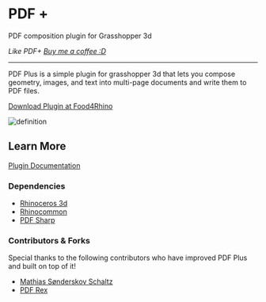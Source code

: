 # PDF +
PDF composition plugin for Grasshopper 3d

_Like PDF+ [Buy me a coffee :D](http://www.buymeacoffee.com/davidmans)_

---

PDF Plus is a simple plugin for grasshopper 3d that lets you compose geometry, images, and text into multi-page documents and write them to PDF files.

[Download Plugin at Food4Rhino](https://www.food4rhino.com/en/app/pdf)

![definition](https://user-images.githubusercontent.com/25797596/189573026-bedd1222-1522-40d7-9341-5c975b3d14a0.png)

## Learn More

[Plugin Documentation](https://interopxyz.gitbook.io/pdf-plus/)

### Dependencies
 - [Rhinoceros 3d](https://www.rhino3d.com/)
 - [Rhinocommon](https://www.nuget.org/packages/RhinoCommon/5.12.50810.13095)
 - [PDF Sharp](http://www.pdfsharp.net/)

### Contributors & Forks
Special thanks to the following contributors who have improved PDF Plus and built on top of it!
- [Mathias Sønderskov Schaltz](https://github.com/Sonderwoods)
- [PDF Rex](https://github.com/PdfRex/PdfPlus)
